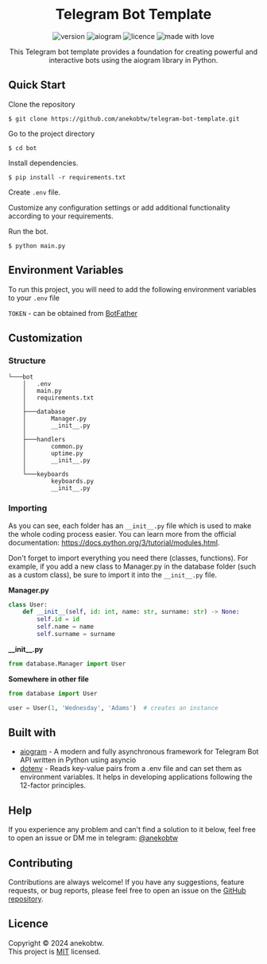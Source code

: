 <br/>
<div align="center">
<h1>Telegram Bot Template</h1>

 ![version](https://img.shields.io/badge/Project_version-v1.0.3-blue)
 ![aiogram](https://img.shields.io/badge/aiogram-3.x-blue)
 ![licence](https://img.shields.io/badge/License-MIT-green)
 ![made with love](https://img.shields.io/badge/Made_with-Love-red)

<p>This Telegram bot template provides a foundation for creating powerful and interactive bots using the aiogram library in Python.</p>

</div>

## Quick Start
Clone the repository
```
$ git clone https://github.com/anekobtw/telegram-bot-template.git
```
Go to the project directory
```
$ cd bot
```
Install dependencies.
```
$ pip install -r requirements.txt
```
Create `.env` file.

Customize any configuration settings or add additional functionality according to your requirements.

Run the bot.
```
$ python main.py
```

## Environment Variables
To run this project, you will need to add the following environment variables to your `.env` file

`TOKEN` - can be obtained from [BotFather](https://t.me/BotFather)


## Customization
### Structure
```telegram-bot-template/
└───bot
    │   .env
    │   main.py
    │   requirements.txt
    │
    ├───database
    │       Manager.py
    │       __init__.py
    │
    ├───handlers
    │       common.py
    │       uptime.py
    │       __init__.py
    │
    └───keyboards
            keyboards.py
            __init__.py
```

### Importing
As you can see, each folder has an `__init__.py` file which is used to make the whole coding process easier. You can learn more from the official documentation: https://docs.python.org/3/tutorial/modules.html.

Don't forget to import everything you need there (classes, functions). For example, if you add a new class to Manager.py in the database folder (such as a custom class), be sure to import it into the `__init__.py` file.

**Manager.py**
```py
class User:
    def __init__(self, id: int, name: str, surname: str) -> None:
        self.id = id
        self.name = name
        self.surname = surname
```

**_\_init__.py**
```py
from database.Manager import User
```

**Somewhere in other file**
```py
from database import User

user = User(1, 'Wednesday', 'Adams')  # creates an instance
```

## Built with
- [aiogram](https://github.com/aiogram/aiogram) - A modern and fully asynchronous framework for Telegram Bot API written in Python using asyncio
- [dotenv](https://github.com/theskumar/python-dotenv) - Reads key-value pairs from a .env file and can set them as environment variables. It helps in developing applications following the 12-factor principles.

## Help
If you experience any problem and can't find a solution to it below, feel free to open an issue or DM me in telegram: [@anekobtw](https://t.me/anekobtw)

## Contributing
Contributions are always welcome! If you have any suggestions, feature requests, or bug reports, please feel free to open an issue on the [GitHub repository](https://github.com/anekobtw/telegram-bot-template).

## Licence
Copyright © 2024 anekobtw.\
This project is [MIT](https://github.com/anekobtw/telegram-bot-template/blob/main/LICENSE) licensed.
